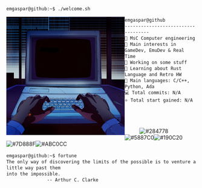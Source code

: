```console
emgaspar@github:~$ ./welcome.sh
```

<img align="left" src="https://github.com/emgaspar/emgaspar/blob/main/images/computer.jpg" alt="Computer" width="313" />

```
emgaspar@github
-----------------------------------
🏫 MsC Computer engineering
🔎 Main interests in GameDev, EmuDev & Real Time
🔭 Working on some stuff
🌱 Learning about Rust Language and Retro HW
🌟 Main languages: C/C++, Python, Ada
💻 Total commits: N/A
⭐ Total start gained: N/A 




```

<p align="left">
  &nbsp; &nbsp; &nbsp; &nbsp; &nbsp;
  <img alt="#284778" src="https://via.placeholder.com/15/284778/000000?text=+" width="25" height="20" /><img alt="#5887C0" src="https://via.placeholder.com/15/5887C0/000000?text=+" width="25" height="20" /><img alt="#190C20" src="https://via.placeholder.com/15/190C20/000000?text=+" width="25" height="20" /><img alt="#7D888F" src="https://via.placeholder.com/15/7D888F/000000?text=+" width="25" height="20" /><img alt="#ABC0CC" src="https://via.placeholder.com/15/ABC0CC/000000?text=+" width="25" height="20" />
</p>

```console
emgaspar@github:~$ fortune
The only way of discovering the limits of the possible is to venture a little way past them 
into the impossible.
               -- Arthur C. Clarke
```

